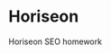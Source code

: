 # Horiseon
Horiseon SEO homework
<!-- link SEO page to nav bar -- missing id
add sections and remove unneeded containers
clean up spacing to understand beginning and ending of containers